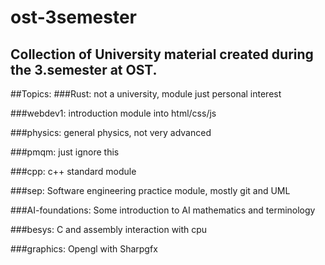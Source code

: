 # ost-3semester

## Collection of University material created during the 3.semester at OST.
##Topics: 
###Rust: not a university, module just personal interest

###webdev1: introduction module into html/css/js

###physics: general physics, not very advanced

###pmqm: just ignore this

###cpp: c++ standard module

###sep: Software engineering practice module, mostly git and UML

###AI-foundations: Some introduction to AI mathematics and terminology

###besys: C and assembly interaction with cpu

###graphics: Opengl with Sharpgfx
